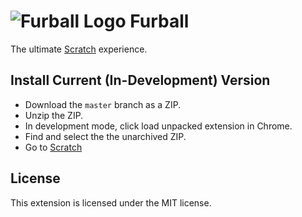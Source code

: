 # ![Furball Logo](https://raw.githubusercontent.com/iwotastic/furball/master/icon128x128.png) Furball
The ultimate [Scratch](https://scratch.mit.edu) experience.

## Install Current (In-Development) Version
- Download the `master` branch as a ZIP.
- Unzip the ZIP.
- In development mode, click load unpacked extension in Chrome.
- Find and select the the unarchived ZIP.
- Go to [Scratch](https://scratch.mit.edu)

## License
This extension is licensed under the MIT license.
